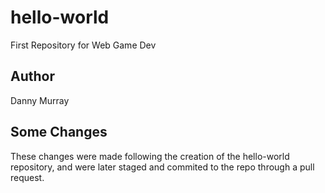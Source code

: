 # hello-world
First Repository for Web Game Dev

## Author
Danny Murray

## Some Changes
These changes were made following the creation of the hello-world repository, and were later staged and commited to the repo through a pull request.